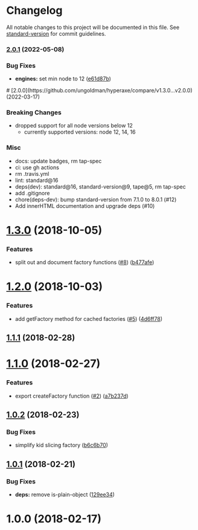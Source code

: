 # Changelog

All notable changes to this project will be documented in this file. See [standard-version](https://github.com/conventional-changelog/standard-version) for commit guidelines.

### [2.0.1](https://github.com/ungoldman/hyperaxe/compare/v2.0.0...v2.0.1) (2022-05-08)


### Bug Fixes

* **engines:** set min node to 12 ([e61d87b](https://github.com/ungoldman/hyperaxe/commit/e61d87bdf0e41c29cd814ffd99739a946578fe99))

<a name="2.0.0">
# [2.0.0](https://github.com/ungoldman/hyperaxe/compare/v1.3.0...v2.0.0) (2022-03-17)

### Breaking Changes
- dropped support for all node versions below 12
  - currently supported versions: node 12, 14, 16

### Misc
- docs: update badges, rm tap-spec
- ci: use gh actions
- rm .travis.yml
- lint: standard@16
- deps(dev): standard@16, standard-version@9, tape@5, rm tap-spec
- add .gitignore
- chore(deps-dev): bump standard-version from 7.1.0 to 8.0.1 (#12)
- Add innerHTML documentation and upgrade deps (#10)

<a name="1.3.0"></a>
# [1.3.0](https://github.com/ungoldman/hyperaxe/compare/v1.2.0...v1.3.0) (2018-10-05)


### Features

* split out and document factory functions ([#8](https://github.com/ungoldman/hyperaxe/issues/8)) ([b477afe](https://github.com/ungoldman/hyperaxe/commit/b477afe))



<a name="1.2.0"></a>
# [1.2.0](https://github.com/ungoldman/hyperaxe/compare/v1.1.1...v1.2.0) (2018-10-03)


### Features

* add getFactory method for cached factories ([#5](https://github.com/ungoldman/hyperaxe/issues/5)) ([4d6ff78](https://github.com/ungoldman/hyperaxe/commit/4d6ff78))



<a name="1.1.1"></a>
## [1.1.1](https://github.com/ungoldman/hyperaxe/compare/v1.1.0...v1.1.1) (2018-02-28)



<a name="1.1.0"></a>
# [1.1.0](https://github.com/ungoldman/hyperaxe/compare/v1.0.2...v1.1.0) (2018-02-27)


### Features

* export createFactory function ([#2](https://github.com/ungoldman/hyperaxe/issues/2)) ([a7b237d](https://github.com/ungoldman/hyperaxe/commit/a7b237d))



<a name="1.0.2"></a>
## [1.0.2](https://github.com/ungoldman/hyperaxe/compare/v1.0.1...v1.0.2) (2018-02-23)


### Bug Fixes

* simplify kid slicing factory ([b6c6b70](https://github.com/ungoldman/hyperaxe/commit/b6c6b70))



<a name="1.0.1"></a>
## [1.0.1](https://github.com/ungoldman/hyperaxe/compare/v1.0.0...v1.0.1) (2018-02-21)


### Bug Fixes

* **deps:** remove is-plain-object ([129ee34](https://github.com/ungoldman/hyperaxe/commit/129ee34))



<a name="1.0.0"></a>
# 1.0.0 (2018-02-17)
